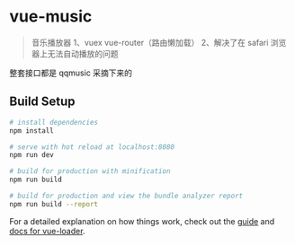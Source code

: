 # vue-music

> 音乐播放器
> 1、vuex vue-router（路由懒加载）
> 2、解决了在 safari 浏览器上无法自动播放的问题

整套接口都是 qqmusic 采摘下来的

## Build Setup

```bash
# install dependencies
npm install

# serve with hot reload at localhost:8080
npm run dev

# build for production with minification
npm run build

# build for production and view the bundle analyzer report
npm run build --report
```

For a detailed explanation on how things work, check out the [guide](http://vuejs-templates.github.io/webpack/) and [docs for vue-loader](http://vuejs.github.io/vue-loader).
